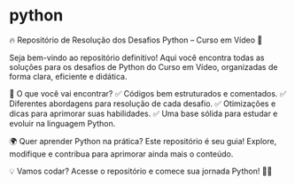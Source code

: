 # python
🔥 Repositório de Resolução dos Desafios Python – Curso em Vídeo 🚀

Seja bem-vindo ao repositório definitivo! Aqui você encontra todas as soluções para os desafios de Python do Curso em Vídeo, organizadas de forma clara, eficiente e didática.

📌 O que você vai encontrar? ✅ Códigos bem estruturados e comentados. ✅ Diferentes abordagens para resolução de cada desafio. ✅ Otimizações e dicas para aprimorar suas habilidades. ✅ Uma base sólida para estudar e evoluir na linguagem Python.

🌍 Quer aprender Python na prática? Este repositório é seu guia! Explore, modifique e contribua para aprimorar ainda mais o conteúdo.

💡 Vamos codar? Acesse o repositório e comece sua jornada Python! 🐍🔥
